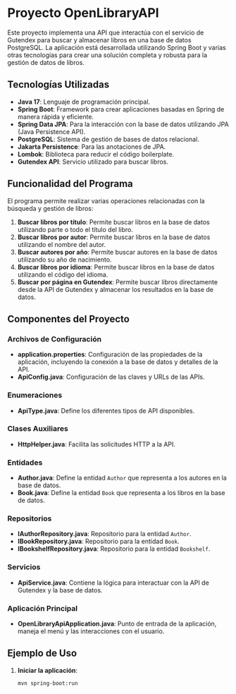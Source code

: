 # Proyecto OpenLibraryAPI

Este proyecto implementa una API que interactúa con el servicio de Gutendex para buscar y almacenar libros en una base de datos PostgreSQL. La aplicación está desarrollada utilizando Spring Boot y varias otras tecnologías para crear una solución completa y robusta para la gestión de datos de libros.

## Tecnologías Utilizadas

- **Java 17**: Lenguaje de programación principal.
- **Spring Boot**: Framework para crear aplicaciones basadas en Spring de manera rápida y eficiente.
- **Spring Data JPA**: Para la interacción con la base de datos utilizando JPA (Java Persistence API).
- **PostgreSQL**: Sistema de gestión de bases de datos relacional.
- **Jakarta Persistence**: Para las anotaciones de JPA.
- **Lombok**: Biblioteca para reducir el código boilerplate.
- **Gutendex API**: Servicio utilizado para buscar libros.

## Funcionalidad del Programa

El programa permite realizar varias operaciones relacionadas con la búsqueda y gestión de libros:

1. **Buscar libros por título**: Permite buscar libros en la base de datos utilizando parte o todo el título del libro.
2. **Buscar libros por autor**: Permite buscar libros en la base de datos utilizando el nombre del autor.
3. **Buscar autores por año**: Permite buscar autores en la base de datos utilizando su año de nacimiento.
4. **Buscar libros por idioma**: Permite buscar libros en la base de datos utilizando el código del idioma.
5. **Buscar por página en Gutendex**: Permite buscar libros directamente desde la API de Gutendex y almacenar los resultados en la base de datos.

## Componentes del Proyecto

### Archivos de Configuración

- **application.properties**: Configuración de las propiedades de la aplicación, incluyendo la conexión a la base de datos y detalles de la API.
- **ApiConfig.java**: Configuración de las claves y URLs de las APIs.

### Enumeraciones

- **ApiType.java**: Define los diferentes tipos de API disponibles.

### Clases Auxiliares

- **HttpHelper.java**: Facilita las solicitudes HTTP a la API.

### Entidades

- **Author.java**: Define la entidad `Author` que representa a los autores en la base de datos.
- **Book.java**: Define la entidad `Book` que representa a los libros en la base de datos.

### Repositorios

- **IAuthorRepository.java**: Repositorio para la entidad `Author`.
- **IBookRepository.java**: Repositorio para la entidad `Book`.
- **IBookshelfRepository.java**: Repositorio para la entidad `Bookshelf`.

### Servicios

- **ApiService.java**: Contiene la lógica para interactuar con la API de Gutendex y la base de datos.

### Aplicación Principal

- **OpenLibraryApiApplication.java**: Punto de entrada de la aplicación, maneja el menú y las interacciones con el usuario.

## Ejemplo de Uso

1. **Iniciar la aplicación**:
   ```bash
   mvn spring-boot:run
